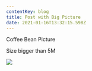 ```yaml
---
contentKey: blog
title: Post with Big Picture
date: 2021-01-16T13:32:15.598Z
---
```

Coffee Bean Picture

Size bigger than 5M

![](/img/coffee.jpg)